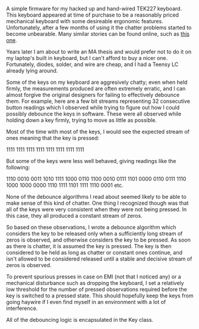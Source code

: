 A simple firmware for my hacked up and hand-wired TEK227 keyboard. This keyboard
appeared at time of purchase to be a reasonably priced mechanical keyboard with
some desireable ergonomic features. Unfortunately, after a few months of using
it the chatter problems started to become unbearable. Many similar stories can
be found online, such as [this one](http://www.cataclysmicmutation.com/2014/03/28/truly-unresponsive/).

Years later I am about to write an MA thesis and would prefer not to do it on my
laptop's built in keyboard, but I can't afford to buy a nicer one. Fortunately,
diodes, solder, and wire are cheap, and I had a Teensy LC already lying around.

Some of the keys on my keyboard are aggresively chatty; even when held firmly,
the measurements produced are often extremely erratic, and I can almost forgive
the original designers for failing to effectively debounce them. For example,
here are a few bit streams representing 32 consecutive button readings which I
observed while trying to figure out how I could possibly debounce the keys in
software. These were all observed while holding down a key firmly, trying to
move as little as possible.

Most of the time with most of the keys, I would see the expected stream of ones
meaning that the key is pressed:

1111 1111 1111 1111 1111 1111 1111 1111

But some of the keys were less well behaved, giving readings like the following:

1110 0010 0011 1010 1111 1000 0110 1100
0010 0111 1101 0000 0110 0111 1110 1000
1000 0000 1110 1111 1101 1111 1110 0001
etc.

None of the debounce algorithms I read about seemed likely to be able to make
sense of this kind of chatter. One thing I recognized though was that all of the
keys were very consistent when they were not being pressed. In this case, they
all produced a constant stream of zeros.

So based on these observations, I wrote a debounce algorithm which considers the
key to be released only when a sufficiently long stream of zeros is observed,
and otherwise considers the key to be pressed. As soon as there is chatter, it
is assumed the key is pressed. The key is then considered to be held as long as
chatter or constant ones continue, and isn't allowed to be considered released
until a stable and decisive stream of zeros is observed.

To prevent spurious presses in case on EMI (not that I noticed any) or a
mechanical disturbance such as dropping the keyboard, I set a relatively low
threshold for the number of pressed observations required before the key is
switched to a pressed state. This should hopefully keep the keys from going
haywire if I even find myself in an environment with a lot of interference.

All of the debouncing logic is encapsulated in the Key class.
